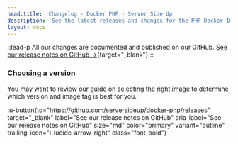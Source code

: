 ```yaml
---
head.title: 'Changelog - Docker PHP - Server Side Up'
description: 'See the latest releases and changes for the PHP Docker Image project.'
layout: docs
---
```

::lead-p
All our changes are documented and published on our GitHub. [See our release notes on GitHub →](https://github.com/serversideup/docker-php/releases){target="_blank"}
::

### Choosing a version
You may want to review [our guide on selecting the right image](/docs/getting-started/choosing-an-image) to determine which version and image tag is best for you.

:u-button{to="https://github.com/serversideup/docker-php/releases" target="_blank" label="See our release notes on GitHub" aria-label="See our release notes on GitHub" size="md" color="primary" variant="outline"  trailing-icon="i-lucide-arrow-right" class="font-bold"}